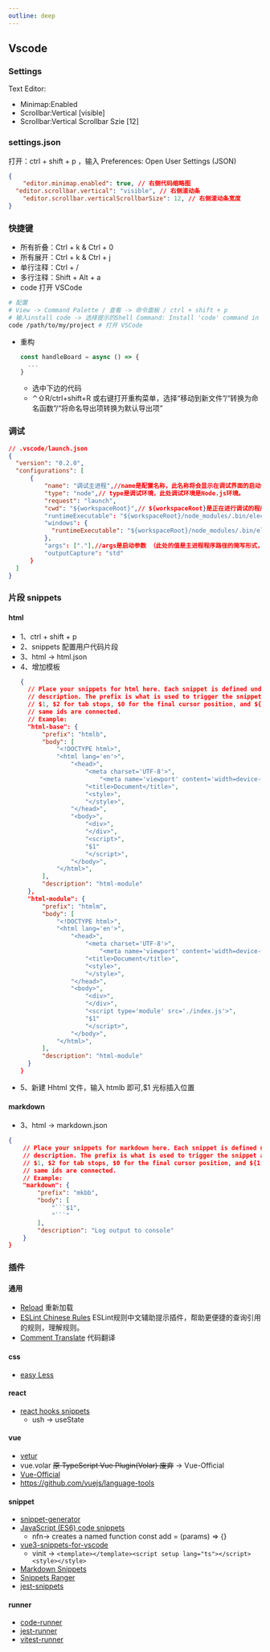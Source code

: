 ```yaml
---
outline: deep
---
```

## Vscode
### Settings
Text Editor:
- Minimap:Enabled
- Scrollbar:Vertical [visible]
- Scrollbar:Vertical Scrollbar Szie [12]
### settings.json
打开：ctrl + shift + p ，输入 Preferences: Open User Settings (JSON)
```json
{
	"editor.minimap.enabled": true, // 右侧代码缩略图
  "editor.scrollbar.vertical": "visible", // 右侧滚动条
 	"editor.scrollbar.verticalScrollbarSize": 12, // 右侧滚动条宽度
}
```
### 快捷键
- 所有折叠：Ctrl + k & Ctrl + 0
- 所有展开：Ctrl + k & Ctrl + j
- 单行注释：Ctrl + /
- 多行注释：Shift + Alt + a
- code 打开 VSCode
```bash
# 配置
# View -> Command Palette / 查看 -> 命令面板 / ctrl + shift + p
# 输入install code -> 选择提示的Shell Command: Install 'code' command in PATH 回车
code /path/to/my/project # 打开 VSCode
```
- 重构
  ```js
  const handleBoard = async () => {
    ...
  }
  ```
  - 选中下边的代码
  - ⌃⇧R/ctrl+shift+R 或右键打开重构菜单，选择“移动到新文件”/“转换为命名函数”/“将命名导出项转换为默认导出项”
### 调试
```json
// .vscode/launch.json
{
  "version": "0.2.0",
  "configurations": [
      {
          "name": "调试主进程",//name是配置名称，此名称将会显示在调试界面的启动调试按钮旁边。
          "type": "node",// type是调试环境，此处调试环境是Node.js环境。
          "request": "launch",
          "cwd": "${workspaceRoot}",// ${workspaceRoot}是正在进行调试的程序的工作目录的绝对路径
          "runtimeExecutable": "${workspaceRoot}/node_modules/.bin/electron", //runtimeExecutable指向的是批处理文件，该批处理文件用于启动Electron。
          "windows": {
            "runtimeExecutable": "${workspaceRoot}/node_modules/.bin/electron.cmd"
          },
          "args": ["."],//args是启动参数 （此处的值是主进程程序路径的简写形式，填写“./index.js”亦可） 。
          "outputCapture": "std"
      }
  ]
}
```
### 片段 snippets
#### html
- 1、ctrl + shift + p
- 2、snippets 配置用户代码片段
- 3、html -> html.json
- 4、增加模板
  ```json
  {
  	// Place your snippets for html here. Each snippet is defined under a snippet name and has a prefix, body and
  	// description. The prefix is what is used to trigger the snippet and the body will be expanded and inserted. Possible variables are:
  	// $1, $2 for tab stops, $0 for the final cursor position, and ${1:label}, ${2:another} for placeholders. Placeholders with the
  	// same ids are connected.
  	// Example:
  	"html-base": {
  		"prefix": "htmlb",
  		"body": [
  			"<!DOCTYPE html>",
  			"<html lang='en'>",
  				"<head>",
  					"<meta charset='UTF-8'>",
  						"<meta name='viewport' content='width=device-width, initial-scale=1.0'>",
  					"<title>Document</title>",
  					"<style>",
  					"</style>",
  				"</head>",
  				"<body>",
  					"<div>",
  					"</div>",
  					"<script>",
  					"$1"
  					"</script>",
  				"</body>",
  			"</html>",
  		],
  		"description": "html-module"
  	},
  	"html-module": {
  		"prefix": "htmlm",
  		"body": [
  			"<!DOCTYPE html>",
  			"<html lang='en'>",
  				"<head>",
  					"<meta charset='UTF-8'>",
  						"<meta name='viewport' content='width=device-width, initial-scale=1.0'>",
  					"<title>Document</title>",
  					"<style>",
  					"</style>",
  				"</head>",
  				"<body>",
  					"<div>",
  					"</div>",
  					"<script type='module' src='./index.js'>",
  					"$1"
  					"</script>",
  				"</body>",
  			"</html>",
  		],
  		"description": "html-module"
  	}
  }
  ```
- 5、新建 Hhtml 文件，输入 htmlb 即可,$1 光标插入位置
#### markdown
- 3、html -> markdown.json
```json
{
	// Place your snippets for markdown here. Each snippet is defined under a snippet name and has a prefix, body and 
	// description. The prefix is what is used to trigger the snippet and the body will be expanded and inserted. Possible variables are:
	// $1, $2 for tab stops, $0 for the final cursor position, and ${1:label}, ${2:another} for placeholders. Placeholders with the 
	// same ids are connected.
	// Example:
	"markdown": {
		"prefix": "mkbb",
		"body": [
			"```$1",
			"```"
		],
		"description": "Log output to console"
	}
}
```
### 插件
#### 通用
- [Reload](https://marketplace.visualstudio.com/items?itemName=natqe.reload) 重新加载
- [ESLint Chinese Rules](https://marketplace.visualstudio.com/items?itemName=maggie.eslint-rules-zh-plugin) ESLint规则中文辅助提示插件，帮助更便捷的查询引用的规则，理解规则。
- [Comment Translate](https://github.com/intellism/vscode-comment-translate/blob/HEAD/doc/README_ZH.md) 代码翻译
#### css
- [easy Less](https://developers.weixin.qq.com/community/develop/article/doc/000e427c49c218e6b9781bfdf5b013) 
#### react
- [react hooks snippets](https://marketplace.visualstudio.com/items?itemName=AlDuncanson.react-hooks-snippets)
  - ush	-> useState
#### vue
  - [vetur](https://vuejs.github.io/vetur/)
  - vue.volar ~~原 TypeScript Vue Plugin(Volar) 废弃~~ -> Vue-Official
  - [Vue-Official](https://marketplace.visualstudio.com/items?itemName=vue.volar) 
  - https://github.com/vuejs/language-tools
#### snippet
- [snippet-generator](https://snippet-generator.app/?description=&tabtrigger=&snippet=&mode=vscode)
- [JavaScript (ES6) code snippets](https://marketplace.visualstudio.com/items?itemName=jmsv.JavaScriptSnippetsStandard)
  - nfn→	creates a named function const add = (params) => {}
- [vue3-snippets-for-vscode](https://marketplace.visualstudio.com/items?itemName=wejectchan.vue3-snippets-for-vscode)
  - vinit -> `<template></template><script setup lang="ts"></script><style></style>`
- [Markdown Snippets](https://marketplace.visualstudio.com/items?itemName=robole.markdown-snippets)
- [Snippets Ranger](https://marketplace.visualstudio.com/items?itemName=robole.snippets-ranger)
- [jest-snippets](https://marketplace.visualstudio.com/items?itemName=andys8.jest-snippets)
#### runner
- [code-runner](https://marketplace.visualstudio.com/items?itemName=formulahendry.code-runner)
- [jest-runner](https://marketplace.visualstudio.com/items?itemName=firsttris.vscode-jest-runner)
- [vitest-runner](https://marketplace.visualstudio.com/items?itemName=kingwl.vscode-vitest-runner)
